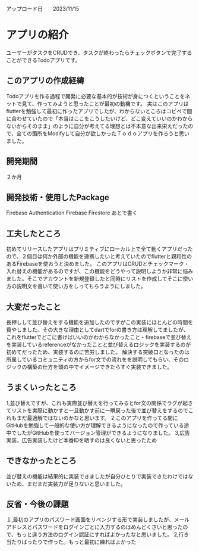 アップロード日　　2023/11/15
# アプリの紹介
ユーザーがタスクをCRUDでき、タスクが終わったらチェックボタンで完了することができるTodoアプリです。

## このアプリの作成経緯
Todoアプリを作る過程で開発に必要な基本的が技術が身につくということをネットで見て、作ってみようと思ったことが最初の動機です。
実はこのアプリはflutterを勉強して最初に作ったアプリでしたが、わからないところはコピペで間に合わせていたので「本当はここをこうしたいけど、どこ変えていいのかわからないからそのまま」のように自分が考えてる理想とは不本意な出来栄えだったので、全ての箇所をModifyして自分が欲しかったＴｏｄｏアプリを作ろうと思いました。

## 開発期間
２か月

## 開発技術・使用したPackage
Firebase Authentication
Firebase Firestore
あとで書く

## 工夫したところ
初めてリリースしたアプリはプリミティブにローカル上で全て動くアプリだったので、２個目は何か外部の機能を連携したいと考えていたのでflutterと親和性のあるFirebaseを使おうと決めました。
このアプリはCRUDとチェックマーク・入れ替えの機能があるのですが、この機能をどうやって説明しようか非常に悩みました。そこでアカウントを新規登録したと同時にリストを作成してそこに使い方の説明文を書いて使い方をしってもらうようにしました。

## 大変だったこと
長押しして並び替えをする機能を追加したのですがこの実装にほとんどの時間を費やしました。その大きな理由としてdartでforの書き方は理解してましたが、これをflutterでどこに書けばいいのかわからなかったこと・firebaseで並び替えを実装しているreferenceがなかったことと並び替えるロジックを実装するのが初めてだったため、実装するのに苦労しました。
解決する突破口となったのは所属しているコミュニティの方からfor文での流れをを説明してもらい、そのロジックの構築の仕方を頭の中でイメージできたらすぐ実装できました。

## うまくいったところ
1,並び替えですが、これも実際並び替えを行ってみるとfor文の関係でラグが起きてリストを実際に動かすと一旦動かす前に一瞬戻った後で並び替えをするのでこれもまだ最適解ではないのかなと思います。
2,このアプリを作ってる間にGitHubを勉強して一般的な使い方が理解できるようになったので作っている途中でしたがGitHubを使ってバージョン管理ができるようになりました。
3,広告実装。広告実装したけど本番IDを晒すのは良くないと思ったため

## できなかったところ
並び替えの機能は結果的に実装できましたが自分ひとりで実装できたわけではないため、まだまだ実装力が足りないと思いました。

## 反省・今後の課題
１,最初のアプリのパスワード画面をリベンジする形で実装しましたが、メールアドレスとパスワードをログインごとに入力するのはめんどくさいと思ったので、もっと違う方法のログイン認証にすればよかったなと思いました。
2,行き当たりばったりで作った。もっと最初に練ればよかった
